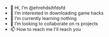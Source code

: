- 👋 Hi, I’m @ehrehdsihfdsfd
- 👀 I’m interested in downloading game hacks
- 🌱 I’m currently learning nothing
- 💞️ I’m looking to collaborate on rs projects
- 📫 How to reach me I'll reach you

<!---
ehrehdsihfdsfd/ehrehdsihfdsfd is a ✨ special ✨ repository because its `README.md` (this file) appears on your GitHub profile.
You can click the Preview link to take a look at your changes.
--->
